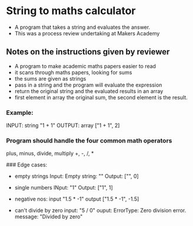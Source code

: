 # String to maths calculator

- A program that takes a string and evaluates  the answer.
- This was a process review undertaking at Makers Academy


## Notes on the instructions given by reviewer
- A program to make academic maths papers easier to read
-  it scans through maths papers, looking for sums
- the sums are given as strings
- pass in a string and the program will evaluate the expression
- return the original string and the evaluated results in an array
- first element in array the original sum, the second element is the result.

### Example:
INPUT: string "1 + 1"
OUTPUT: array ["1 + 1", 2]

### Program should handle the four common math operators
plus, minus, divide, multiply +, -, /, *

### Edge cases:
- empty strings
Input: Empty string: ""
Output: ["", 0]

- single numbers
INput: "1"
Output: ["1", 1]

- negative nos:
input "1.5 * -1"
output ["1.5 * -1", -1.5]

- can't divide by zero
input: "5 / 0"
ouput: ErrorType: Zero division error. message: "Divided by zero"
